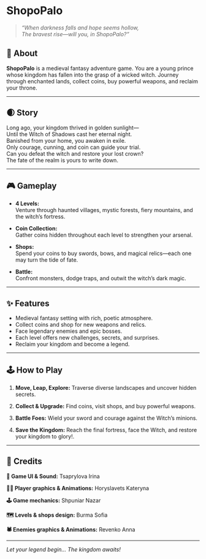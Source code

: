 # ShopoPalo

> *“When darkness falls and hope seems hollow,  
> The bravest rise—will you, in ShopoPalo?”*

## 🏰 About

**ShopoPalo** is a medieval fantasy adventure game. You are a young prince whose kingdom has fallen into the grasp of a wicked witch. Journey through enchanted lands, collect coins, buy powerful weapons, and reclaim your throne.

---

## 🌒 Story

Long ago, your kingdom thrived in golden sunlight—  
Until the Witch of Shadows cast her eternal night.  
Banished from your home, you awaken in exile.  
Only courage, cunning, and coin can guide your trial.  
Can you defeat the witch and restore your lost crown?  
The fate of the realm is yours to write down.

---

## 🎮 Gameplay

- **4 Levels:**  
  Venture through haunted villages, mystic forests, fiery mountains, and the witch’s fortress.

- **Coin Collection:**  
  Gather coins hidden throughout each level to strengthen your arsenal.

- **Shops:**  
  Spend your coins to buy swords, bows, and magical relics—each one may turn the tide of fate.

- **Battle:**  
  Confront monsters, dodge traps, and outwit the witch’s dark magic.

---

## ✨ Features

- Medieval fantasy setting with rich, poetic atmosphere.
- Collect coins and shop for new weapons and relics.
- Face legendary enemies and epic bosses.
- Each level offers new challenges, secrets, and surprises.
- Reclaim your kingdom and become a legend.

---

## 🕹️ How to Play

1. **Move, Leap, Explore:** Traverse diverse landscapes and uncover hidden secrets.

2. **Collect & Upgrade:** Find coins, visit shops, and buy powerful weapons.

3. **Battle Foes:** Wield your sword and courage against the Witch’s minions.

4. **Save the Kingdom:** Reach the final fortress, face the Witch, and restore your kingdom to glory!.

---

## 📜 Credits

**🎼 Game UI & Sound:** Tsaprylova Irina

**🤴🏽 Player graphics & Animations:** Horyslavets Kateryna

**🕹️ Game mechanics:** Shpuniar Nazar

**🗺 Levels & shops design:** Burma Sofia

**🕷 Enemies graphics & Animations:** Revenko Anna



---

*Let your legend begin… The kingdom awaits!*
